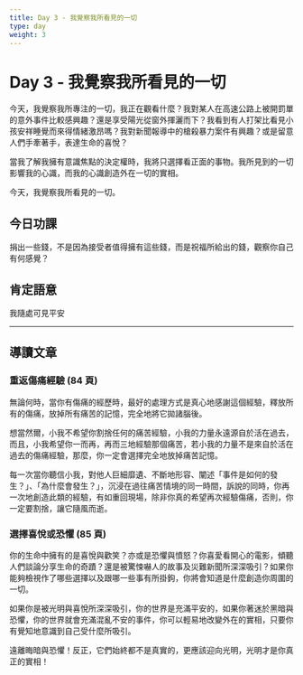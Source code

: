 ```yaml
---
title: Day 3 - 我覺察我所看見的一切
type: day
weight: 3
---
```


# Day 3 - 我覺察我所看見的一切

今天，我覺察我所專注的一切，我正在觀看什麼？我對某人在高速公路上被開罰單的意外事件比較感興趣？還是享受陽光從窗外揮灑而下？我看到有人打架比看見小孩安祥睡覺而來得情緒激昂嗎？我對新聞報導中的槍殺暴力案件有興趣？或是留意人們手牽著手，表達生命的喜悅？

當我了解我擁有意識焦點的決定權時，我將只選擇看正面的事物。我所見到的一切影響我的心識，而我的心識創造外在一切的實相。

今天，我覺察我所看見的一切。

## 今日功課

捐出一些錢，不是因為接受者值得擁有這些錢，而是祝福所給出的錢，觀察你自己有何感覺？

## 肯定語意

我隨處可見平安

---

## 導讀文章

### 重返傷痛經驗 (84 頁)

無論何時，當你有傷痛的經歷時，最好的處理方式是真心地感謝這個經驗，釋放所有的傷痛，放掉所有痛苦的記憶，完全地將它拋諸腦後。

想當然爾，小我不希望你割捨任何的痛苦經驗，小我的力量永遠源自於活在過去，而且，小我希望你一而再，再而三地經驗那個痛苦，若小我的力量不是來自於活在過去的傷痛經驗，那麼，你一定會選擇完全地放掉痛苦記憶。

每一次當你聽信小我，對他人巨細靡遺、不斷地形容、闡述「事件是如何的發生？」、「為什麼會發生？」，沉浸在過往痛苦情境的同一時間，訴說的同時，你再一次地創造此類的經驗，有如重回現場，除非你真的希望再次經驗傷痛，否則，你一定要割捨，讓它隨風而逝。

### 選擇喜悅或恐懼 (85 頁)

你的生命中擁有的是喜悅與歡笑？亦或是恐懼與憤怒？你喜愛看開心的電影，傾聽人們談論分享生命的奇蹟？還是被驚悚嚇人的故事及災難新聞所深深吸引？如果你能夠檢視作了哪些選擇以及跟哪一些事有所掛鉤，你將會知道是什麼創造你周圍的一切。

如果你是被光明與喜悅所深深吸引，你的世界是充滿平安的，如果你著迷於黑暗與恐懼，你的世界就會充滿混亂不安的事件，你可以輕易地改變外在的實相，只要你有覺知地意識到自己受什麼所吸引。

遠離晦暗與恐懼！反正，它們始終都不是真實的，更應該迎向光明，光明才是你真正的實相！
